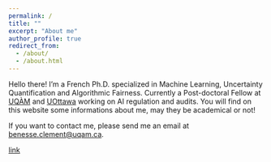 ```yaml
---
permalink: /
title: ""
excerpt: "About me"
author_profile: true
redirect_from: 
  - /about/
  - /about.html
---
```


Hello there! I’m a French Ph.D. specialized in Machine Learning, Uncertainty Quantification and Algorithmic Fairness. Currently a Post-doctoral Fellow at [UQÀM]((https://recherche.uqam.ca/unites_de_recherche/laboratoire-de-recherches-transdisciplinaires-sur-les-ecosystemes-informatiques-latece/)) and [UOttawa](https://chaireia.openum.ca/) working on AI regulation and audits. You will find on this website some informations about me, may they be academical or not!

If you want to contact me, please send me an email at [benesse.clement@uqam.ca](benesse.clement@uqam.ca). 

<a href="http://github.com" title="Github">link</a>